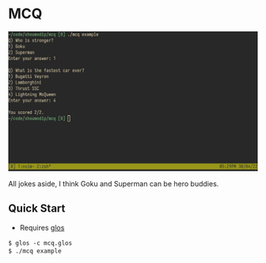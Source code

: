 # MCQ
![Demo](demo.jpeg)

All jokes aside, I think Goku and Superman can be hero buddies.

## Quick Start
- Requires [glos](https://github.com/shoumodip/glos)

```console
$ glos -c mcq.glos
$ ./mcq example
```
